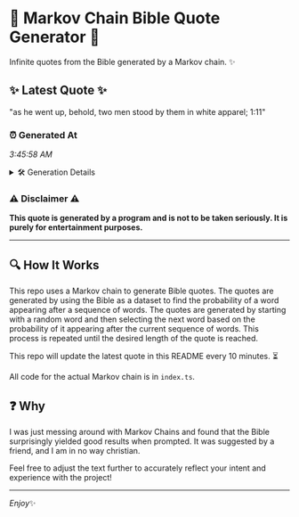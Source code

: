 # 📖 Markov Chain Bible Quote Generator 📖

Infinite quotes from the Bible generated by a Markov chain. ✨

## ✨ Latest Quote ✨
"as he went up, behold, two men stood by them in white apparel; 1:11"

### ⏰ Generated At
*3:45:58 AM*

<details>
    <summary>🛠️ Generation Details</summary>
    <p>
        <strong>🌱 Seed:</strong> as<br>
        <strong>🔄 Iterations:</strong> 13<br>
        <strong>📜 Context History:</strong><br>[ as ]: he<br>[ as, he ]: went<br>[ as, he, went ]: up,<br>[ as, he, went, up, ]: behold,<br>[ as, he, went, up,, behold, ]: two<br>[ as, he, went, up,, behold,, two ]: men<br>[ he, went, up,, behold,, two, men ]: stood<br>[ went, up,, behold,, two, men, stood ]: by<br>[ up,, behold,, two, men, stood, by ]: them<br>[ behold,, two, men, stood, by, them ]: in<br>[ two, men, stood, by, them, in ]: white<br>[ men, stood, by, them, in, white ]: apparel;<br>[ stood, by, them, in, white, apparel; ]: 1:11<br>
    </p>
</details>

### ⚠️ Disclaimer ⚠️
**This quote is generated by a program and is not to be taken seriously. It is purely for entertainment purposes.**

---

## 🔍 How It Works

This repo uses a Markov chain to generate Bible quotes. The quotes are generated by using the Bible as a dataset to find the probability of a word appearing after a sequence of words. The quotes are generated by starting with a random word and then selecting the next word based on the probability of it appearing after the current sequence of words. This process is repeated until the desired length of the quote is reached.

This repo will update the latest quote in this README every 10 minutes. ⏳

All code for the actual Markov chain is in `index.ts`.

## ❓ Why

I was just messing around with Markov Chains and found that the Bible surprisingly yielded good results when prompted. 
It was suggested by a friend, and I am in no way christian.

Feel free to adjust the text further to accurately reflect your intent and experience with the project!

---

*Enjoy*✨
